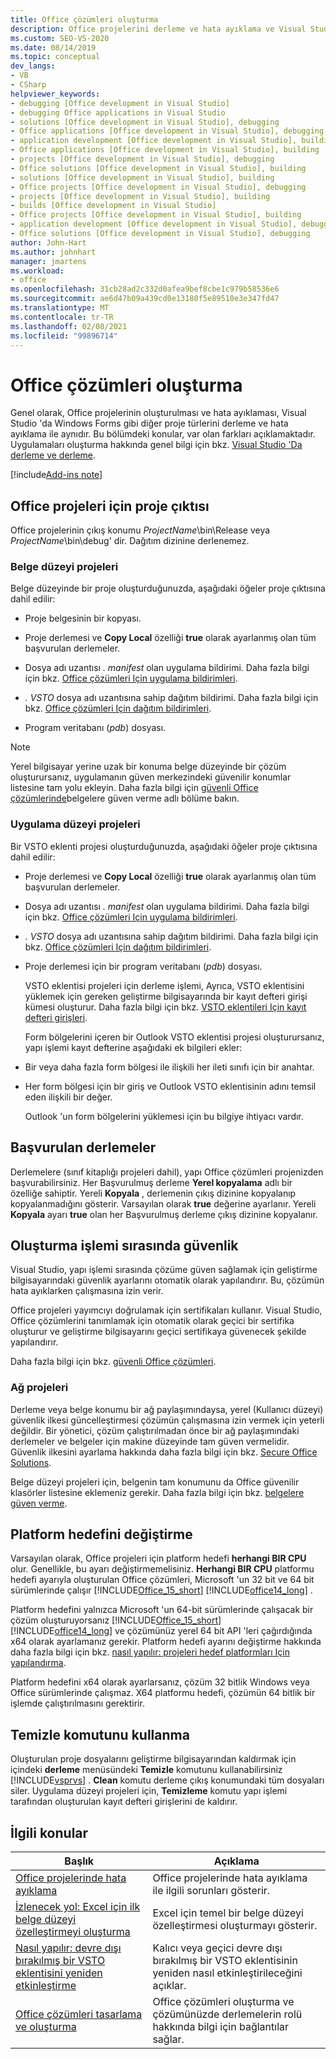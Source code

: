 ```yaml
---
title: Office çözümleri oluşturma
description: Office projelerini derleme ve hata ayıklama ve Visual Studio 'da Windows Forms gibi diğer proje türlerini oluşturma ve hata ayıklama arasındaki farkları öğrenin.
ms.custom: SEO-VS-2020
ms.date: 08/14/2019
ms.topic: conceptual
dev_langs:
- VB
- CSharp
helpviewer_keywords:
- debugging [Office development in Visual Studio]
- debugging Office applications in Visual Studio
- solutions [Office development in Visual Studio], debugging
- Office applications [Office development in Visual Studio], debugging
- application development [Office development in Visual Studio], building
- Office applications [Office development in Visual Studio], building
- projects [Office development in Visual Studio], debugging
- Office solutions [Office development in Visual Studio], building
- solutions [Office development in Visual Studio], building
- Office projects [Office development in Visual Studio], debugging
- projects [Office development in Visual Studio], building
- builds [Office development in Visual Studio]
- Office projects [Office development in Visual Studio], building
- application development [Office development in Visual Studio], debugging
- Office solutions [Office development in Visual Studio], debugging
author: John-Hart
ms.author: johnhart
manager: jmartens
ms.workload:
- office
ms.openlocfilehash: 31cb28ad2c332d0afea9bef8cbe1c979b58536e6
ms.sourcegitcommit: ae6d47b09a439cd0e13180f5e89510e3e347fd47
ms.translationtype: MT
ms.contentlocale: tr-TR
ms.lasthandoff: 02/08/2021
ms.locfileid: "99896714"
---
```

# <a name="build-office-solutions"></a>Office çözümleri oluşturma
  Genel olarak, Office projelerinin oluşturulması ve hata ayıklaması, Visual Studio 'da Windows Forms gibi diğer proje türlerini derleme ve hata ayıklama ile aynıdır. Bu bölümdeki konular, var olan farkları açıklamaktadır. Uygulamaları oluşturma hakkında genel bilgi için bkz. [Visual Studio 'Da derleme ve derleme](../ide/compiling-and-building-in-visual-studio.md).

[!include[Add-ins note](includes/addinsnote.md)]

## <a name="project-output-for-office-projects"></a>Office projeleri için proje çıktısı
 Office projelerinin çıkış konumu *ProjectName*\bin\Release veya *ProjectName*\bin\debug' dir. Dağıtım dizinine derlenemez.

### <a name="document-level-projects"></a>Belge düzeyi projeleri
 Belge düzeyinde bir proje oluşturduğunuzda, aşağıdaki öğeler proje çıktısına dahil edilir:

- Proje belgesinin bir kopyası.

- Proje derlemesi ve **Copy Local** özelliği **true** olarak ayarlanmış olan tüm başvurulan derlemeler.

- Dosya adı uzantısı *. manifest* olan uygulama bildirimi. Daha fazla bilgi için bkz. [Office çözümleri Için uygulama bildirimleri](../vsto/application-manifests-for-office-solutions.md).

- *. VSTO* dosya adı uzantısına sahip dağıtım bildirimi. Daha fazla bilgi için bkz. [Office çözümleri Için dağıtım bildirimleri](../vsto/deployment-manifests-for-office-solutions.md).

- Program veritabanı (*pdb*) dosyası.

> [!NOTE]
> Yerel bilgisayar yerine uzak bir konuma belge düzeyinde bir çözüm oluşturursanız, uygulamanın güven merkezindeki güvenilir konumlar listesine tam yolu ekleyin. Daha fazla bilgi için [güvenli Office çözümlerinde](../vsto/securing-office-solutions.md)belgelere güven verme adlı bölüme bakın.

### <a name="application-level-projects"></a>Uygulama düzeyi projeleri
 Bir VSTO eklenti projesi oluşturduğunuzda, aşağıdaki öğeler proje çıktısına dahil edilir:

- Proje derlemesi ve **Copy Local** özelliği **true** olarak ayarlanmış olan tüm başvurulan derlemeler.

- Dosya adı uzantısı *. manifest* olan uygulama bildirimi. Daha fazla bilgi için bkz. [Office çözümleri Için uygulama bildirimleri](../vsto/application-manifests-for-office-solutions.md).

- *. VSTO* dosya adı uzantısına sahip dağıtım bildirimi. Daha fazla bilgi için bkz. [Office çözümleri Için dağıtım bildirimleri](../vsto/deployment-manifests-for-office-solutions.md).

- Proje derlemesi için bir program veritabanı (*pdb*) dosyası.

  VSTO eklentisi projeleri için derleme işlemi, Ayrıca, VSTO eklentisini yüklemek için gereken geliştirme bilgisayarında bir kayıt defteri girişi kümesi oluşturur. Daha fazla bilgi için bkz. [VSTO eklentileri Için kayıt defteri girişleri](../vsto/registry-entries-for-vsto-add-ins.md).

  Form bölgelerini içeren bir Outlook VSTO eklentisi projesi oluşturursanız, yapı işlemi kayıt defterine aşağıdaki ek bilgileri ekler:

- Bir veya daha fazla form bölgesi ile ilişkili her ileti sınıfı için bir anahtar.

- Her form bölgesi için bir giriş ve Outlook VSTO eklentisinin adını temsil eden ilişkili bir değer.

  Outlook 'un form bölgelerini yüklemesi için bu bilgiye ihtiyacı vardır.

## <a name="referenced-assemblies"></a>Başvurulan derlemeler
 Derlemelere (sınıf kitaplığı projeleri dahil), yapı Office çözümleri projenizden başvurabilirsiniz. Her Başvurulmuş derleme **Yerel kopyalama** adlı bir özelliğe sahiptir. Yereli **Kopyala** , derlemenin çıkış dizinine kopyalanıp kopyalanmadığını gösterir. Varsayılan olarak **true** değerine ayarlanır. Yereli **Kopyala** ayarı **true** olan her Başvurulmuş derleme çıkış dizinine kopyalanır.

## <a name="security-during-the-build-process"></a>Oluşturma işlemi sırasında güvenlik
 Visual Studio, yapı işlemi sırasında çözüme güven sağlamak için geliştirme bilgisayarındaki güvenlik ayarlarını otomatik olarak yapılandırır. Bu, çözümün hata ayıklarken çalışmasına izin verir.

 Office projeleri yayımcıyı doğrulamak için sertifikaları kullanır. Visual Studio, Office çözümlerini tanımlamak için otomatik olarak geçici bir sertifika oluşturur ve geliştirme bilgisayarını geçici sertifikaya güvenecek şekilde yapılandırır.

 Daha fazla bilgi için bkz. [güvenli Office çözümleri](../vsto/securing-office-solutions.md).

### <a name="network-projects"></a>Ağ projeleri
 Derleme veya belge konumu bir ağ paylaşımındaysa, yerel (Kullanıcı düzeyi) güvenlik ilkesi güncelleştirmesi çözümün çalışmasına izin vermek için yeterli değildir. Bir yönetici, çözüm çalıştırılmadan önce bir ağ paylaşımındaki derlemeler ve belgeler için makine düzeyinde tam güven vermelidir. Güvenlik ilkesini ayarlama hakkında daha fazla bilgi için bkz. [Secure Office Solutions](../vsto/securing-office-solutions.md).

 Belge düzeyi projeleri için, belgenin tam konumunu da Office güvenilir klasörler listesine eklemeniz gerekir. Daha fazla bilgi için bkz. [belgelere güven verme](../vsto/granting-trust-to-documents.md).

## <a name="change-the-platform-target"></a>Platform hedefini değiştirme
 Varsayılan olarak, Office projeleri için platform hedefi **herhangi BIR CPU** olur. Genellikle, bu ayarı değiştirmemelisiniz. **Herhangi BIR CPU** platformu hedefi ayarıyla oluşturulan Office çözümleri, Microsoft 'un 32 bit ve 64 bit sürümlerinde çalışır [!INCLUDE[Office_15_short](../vsto/includes/office-15-short-md.md)] [!INCLUDE[office14_long](../vsto/includes/office14-long-md.md)] .

 Platform hedefini yalnızca Microsoft 'un 64-bit sürümlerinde çalışacak bir çözüm oluşturuyorsanız [!INCLUDE[Office_15_short](../vsto/includes/office-15-short-md.md)] [!INCLUDE[office14_long](../vsto/includes/office14-long-md.md)] ve çözümünüz yerel 64 bit API 'leri çağırdığında x64 olarak ayarlamanız gerekir. Platform hedefi ayarını değiştirme hakkında daha fazla bilgi için bkz. [nasıl yapılır: projeleri hedef platformları Için yapılandırma](../ide/how-to-configure-projects-to-target-platforms.md).

 Platform hedefini x64 olarak ayarlarsanız, çözüm 32 bitlik Windows veya Office sürümlerinde çalışmaz. X64 platformu hedefi, çözümün 64 bitlik bir işlemde çalıştırılmasını gerektirir.

## <a name="use-the-clean-command"></a>Temizle komutunu kullanma
 Oluşturulan proje dosyalarını geliştirme bilgisayarından kaldırmak için içindeki **derleme** menüsündeki **Temizle** komutunu kullanabilirsiniz [!INCLUDE[vsprvs](../sharepoint/includes/vsprvs-md.md)] . **Clean** komutu derleme çıkış konumundaki tüm dosyaları siler. Uygulama düzeyi projeleri için, **Temizleme** komutu yapı işlemi tarafından oluşturulan kayıt defteri girişlerini de kaldırır.

## <a name="related-topics"></a>İlgili konular

|Başlık|Açıklama|
|-----------|-----------------|
|[Office projelerinde hata ayıklama](../vsto/debugging-office-projects.md)|Office projelerinde hata ayıklama ile ilgili sorunları gösterir.|
|[İzlenecek yol: Excel için ilk belge düzeyi özelleştirmeyi oluşturma](../vsto/walkthrough-creating-your-first-document-level-customization-for-excel.md)|Excel için temel bir belge düzeyi özelleştirmesi oluşturmayı gösterir.|
|[Nasıl yapılır: devre dışı bırakılmış bir VSTO eklentisini yeniden etkinleştirme](../vsto/how-to-re-enable-a-vsto-add-in-that-has-been-disabled.md)|Kalıcı veya geçici devre dışı bırakılmış bir VSTO eklentisinin yeniden nasıl etkinleştirileceğini açıklar.|
|[Office çözümleri tasarlama ve oluşturma](../vsto/designing-and-creating-office-solutions.md)|Office çözümleri oluşturma ve çözümünüzde derlemelerin rolü hakkında bilgi için bağlantılar sağlar.|